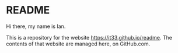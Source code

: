 # README 

Hi there, my name is Ian. 

This is a repository for the website https://it33.github.io/readme. The contents of that website are managed here, on GitHub.com. 
